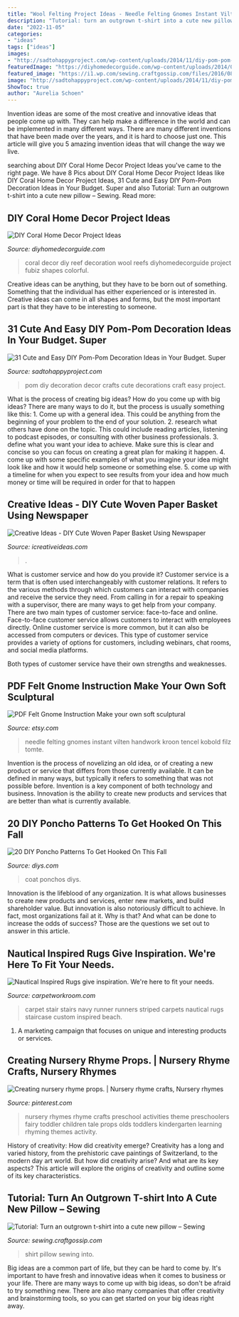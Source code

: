 ```yaml
---
title: "Wool Felting Project Ideas - Needle Felting Gnomes Instant Vilten Handwork Kroon Tencel Kobold Filz Tomte"
description: "Tutorial: turn an outgrown t-shirt into a cute new pillow – sewing"
date: "2022-11-05"
categories:
- "ideas"
tags: ["ideas"]
images:
- "http://sadtohappyproject.com/wp-content/uploads/2014/11/diy-pom-pom-decorations-diy-pom-pom-decoration-ideas.png"
featuredImage: "https://diyhomedecorguide.com/wp-content/uploads/2014/06/coral-reef-decoration.jpg"
featured_image: "https://i1.wp.com/sewing.craftgossip.com/files/2016/08/How-to-Make-a-T-Shirt-Pillow-Banner.jpg?fit=675%2C1013"
image: "http://sadtohappyproject.com/wp-content/uploads/2014/11/diy-pom-pom-decorations-diy-pom-pom-decoration-ideas.png"
ShowToc: true
author: "Aurelia Schoen"
---
```



Invention ideas are some of the most creative and innovative ideas that people come up with. They can help make a difference in the world and can be implemented in many different ways. There are many different inventions that have been made over the years, and it is hard to choose just one. This article will give you 5 amazing invention ideas that will change the way we live.

	

		
searching about DIY Coral Home Decor Project Ideas you've came to the right page. We have 8 Pics about DIY Coral Home Decor Project Ideas like DIY Coral Home Decor Project Ideas, 31 Cute and Easy DIY Pom-Pom Decoration Ideas in Your Budget. Super and also Tutorial: Turn an outgrown t-shirt into a cute new pillow – Sewing. Read more:
		
    
## DIY Coral Home Decor Project Ideas

<img loading=lazy src="https://diyhomedecorguide.com/wp-content/uploads/2014/06/coral-reef-decoration.jpg" onerror="this.onerror=null;this.src='https://tse1.mm.bing.net/th?id=OIP.swD-N_5KK6K1kH4a4IETVgHaLJ&amp;pid=15.1';" alt="DIY Coral Home Decor Project Ideas">

_Source: diyhomedecorguide.com_

>coral decor diy reef decoration wool reefs diyhomedecorguide project fubiz shapes colorful. 

	

Creative ideas can be anything, but they have to be born out of something. Something that the individual has either experienced or is interested in. Creative ideas can come in all shapes and forms, but the most important part is that they have to be interesting to someone.

    
## 31 Cute And Easy DIY Pom-Pom Decoration Ideas In Your Budget. Super

<img loading=lazy src="http://sadtohappyproject.com/wp-content/uploads/2014/11/diy-pom-pom-decorations-diy-pom-pom-decoration-ideas.png" onerror="this.onerror=null;this.src='https://tse1.mm.bing.net/th?id=OIP.wCVAREWLOLspqTvnyV_tWQHaEn&amp;pid=15.1';" alt="31 Cute and Easy DIY Pom-Pom Decoration Ideas in Your Budget. Super">

_Source: sadtohappyproject.com_

>pom diy decoration decor crafts cute decorations craft easy project. 

	

What is the process of creating big ideas?
How do you come up with big ideas? There are many ways to do it, but the process is usually something like this: 1. Come up with a general idea. This could be anything from the beginning of your problem to the end of your solution. 2. research what others have done on the topic. This could include reading articles, listening to podcast episodes, or consulting with other business professionals. 3. define what you want your idea to achieve. Make sure this is clear and concise so you can focus on creating a great plan for making it happen. 4. come up with some specific examples of what you imagine your idea might look like and how it would help someone or something else. 5. come up with a timeline for when you expect to see results from your idea and how much money or time will be required in order for that to happen 
    
## Creative Ideas - DIY Cute Woven Paper Basket Using Newspaper

<img loading=lazy src="https://www.icreativeideas.com/wp-content/uploads/2014/04/DIY-Woven-Paper-Heart-Shaped-Basket-1.jpg" onerror="this.onerror=null;this.src='https://tse1.mm.bing.net/th?id=OIP.INXpMltKkZdUaTzlAIiskwHaHa&amp;pid=15.1';" alt="Creative Ideas - DIY Cute Woven Paper Basket Using Newspaper">

_Source: icreativeideas.com_

>. 

	

What is customer service and how do you provide it?
Customer service is a term that is often used interchangeably with customer relations. It refers to the various methods through which customers can interact with companies and receive the service they need. From calling in for a repair to speaking with a supervisor, there are many ways to get help from your company.
There are two main types of customer service: face-to-face and online. Face-to-face customer service allows customers to interact with employees directly. Online customer service is more common, but it can also be accessed from computers or devices. This type of customer service provides a variety of options for customers, including webinars, chat rooms, and social media platforms.

Both types of customer service have their own strengths and weaknesses.

    
## PDF Felt Gnome Instruction Make Your Own Soft Sculptural

<img loading=lazy src="https://img0.etsystatic.com/000/0/5182125/il_570xN.239115894.jpg" onerror="this.onerror=null;this.src='https://tse4.mm.bing.net/th?id=OIP.HL85lrbEK_DaiWAWdsXEsQHaJ4&amp;pid=15.1';" alt="PDF Felt Gnome Instruction Make your own soft sculptural">

_Source: etsy.com_

>needle felting gnomes instant vilten handwork kroon tencel kobold filz tomte. 

	

Invention is the process of novelizing an old idea, or of creating a new product or service that differs from those currently available. It can be defined in many ways, but typically it refers to something that was not possible before. Invention is a key component of both technology and business. Innovation is the ability to create new products and services that are better than what is currently available.

    
## 20 DIY Poncho Patterns To Get Hooked On This Fall

<img loading=lazy src="https://cdn.diys.com/wp-content/uploads/2016/08/easy-diy-poncho.jpg" onerror="this.onerror=null;this.src='https://tse1.mm.bing.net/th?id=OIP.M-rcKhSyzUXBwx_zX_k1rAHaLH&amp;pid=15.1';" alt="20 DIY Poncho Patterns To Get Hooked On This Fall">

_Source: diys.com_

>coat ponchos diys. 

	

Innovation is the lifeblood of any organization. It is what allows businesses to create new products and services, enter new markets, and build shareholder value. But innovation is also notoriously difficult to achieve. In fact, most organizations fail at it. Why is that? And what can be done to increase the odds of success? Those are the questions we set out to answer in this article.

    
## Nautical Inspired Rugs Give Inspiration. We&#039;re Here To Fit Your Needs.

<img loading=lazy src="https://carpetworkroom.com/wp-content/uploads/2014/05/1098531_10152010736431025_1575044409_n-5.jpg" onerror="this.onerror=null;this.src='https://tse4.mm.bing.net/th?id=OIP.yp76CXgPdnjyLypVyloRawHaJ4&amp;pid=15.1';" alt="Nautical Inspired Rugs give inspiration. We&#039;re here to fit your needs.">

_Source: carpetworkroom.com_

>carpet stair stairs navy runner runners striped carpets nautical rugs staircase custom inspired beach. 

	

1. A marketing campaign that focuses on unique and interesting products or services.

    
## Creating Nursery Rhyme Props. | Nursery Rhyme Crafts, Nursery Rhymes

<img loading=lazy src="https://i.pinimg.com/736x/f2/29/a1/f229a193d664fbc6d64cf765a7ad120d--nursery-rhyme-crafts-nursery-rhymes.jpg" onerror="this.onerror=null;this.src='https://tse3.mm.bing.net/th?id=OIP.WMRJB0nnh9YtNolvnyJvgwHaKl&amp;pid=15.1';" alt="Creating nursery rhyme props. | Nursery rhyme crafts, Nursery rhymes">

_Source: pinterest.com_

>nursery rhymes rhyme crafts preschool activities theme preschoolers fairy toddler children tale props olds toddlers kindergarten learning rhyming themes activity. 

	

History of creativity: How did creativity emerge?
Creativity has a long and varied history, from the prehistoric cave paintings of Switzerland, to the modern day art world. But how did creativity arise? And what are its key aspects? This article will explore the origins of creativity and outline some of its key characteristics.

    
## Tutorial: Turn An Outgrown T-shirt Into A Cute New Pillow – Sewing

<img loading=lazy src="https://i1.wp.com/sewing.craftgossip.com/files/2016/08/How-to-Make-a-T-Shirt-Pillow-Banner.jpg?fit=675%2C1013" onerror="this.onerror=null;this.src='https://tse3.mm.bing.net/th?id=OIP.Ra8-mCidWa_yEdVEhE54MAHaLH&amp;pid=15.1';" alt="Tutorial: Turn an outgrown t-shirt into a cute new pillow – Sewing">

_Source: sewing.craftgossip.com_

>shirt pillow sewing into. 

	

Big ideas are a common part of life, but they can be hard to come by. It's important to have fresh and innovative ideas when it comes to business or your life. There are many ways to come up with big ideas, so don't be afraid to try something new. There are also many companies that offer creativity and brainstorming tools, so you can get started on your big ideas right away.

